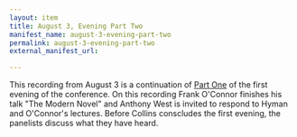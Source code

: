 ```yaml
---
layout: item
title: August 3, Evening Part Two
manifest_name: august-3-evening-part-two
permalink: august-3-evening-part-two
external_manifest_url: 

---
```

This recording from August 3 is a continuation of <a href="https://tanyaclement.github.io/harvard1953/august-3-evening-part-one">Part One</a> of the first evening of the conference. On this recording Frank O'Connor finishes his talk "The Modern Novel" and Anthony West is invited to respond to Hyman and O'Connor's lectures. Before Collins conscludes the first evening, the panelists discuss what they have heard. 
